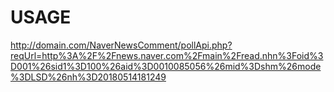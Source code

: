 # USAGE

http://domain.com/NaverNewsComment/pollApi.php?reqUrl=http%3A%2F%2Fnews.naver.com%2Fmain%2Fread.nhn%3Foid%3D001%26sid1%3D100%26aid%3D0010085056%26mid%3Dshm%26mode%3DLSD%26nh%3D20180514181249
